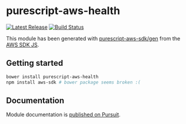 # purescript-aws-health

[![Latest Release](https://pursuit.purescript.org/packages/purescript-aws-health/badge)](https://pursuit.purescript.org/packages/purescript-aws-health)
[![Build Status](https://app.wercker.com/status/5909b9e96d1080804b17a28f72f87b6b/s/master)](https://app.wercker.com/project/byKey/5909b9e96d1080804b17a28f72f87b6b)

This module has been generated with [purescript-aws-sdk/gen](https://github.com/purescript-aws-sdk/gen) from the [AWS SDK JS](https://github.com/aws/aws-sdk-js).

## Getting started

```sh
bower install purescript-aws-health
npm install aws-sdk # bower package seems broken :(
```

## Documentation

Module documentation is [published on Pursuit](http://pursuit.purescript.org/packages/purescript-aws-health).
